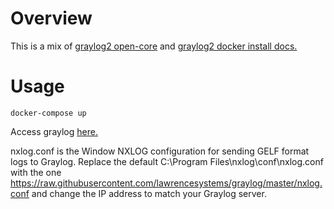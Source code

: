 # Overview

This is a mix of [graylog2 open-core](https://github.com/Graylog2/docker-compose/blob/main/open-core/docker-compose.yml) and [graylog2 docker install docs.](https://go2docs.graylog.org/5-0/downloading_and_installing_graylog/docker_installation.htm)

# Usage

```
docker-compose up
```

Access graylog [here.](http://localhost:9000)

nxlog.conf is the Window NXLOG configuration for sending GELF format logs to Graylog. Replace the default C:\Program Files\nxlog\conf\nxlog.conf with the one https://raw.githubusercontent.com/lawrencesystems/graylog/master/nxlog.conf and change the IP address to match your Graylog server.
